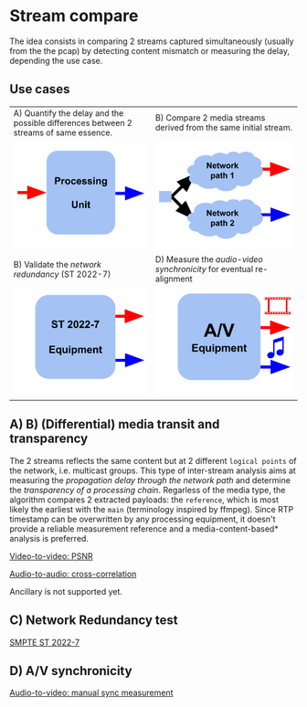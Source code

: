 # Stream compare

The idea consists in comparing 2 streams captured simultaneously (usually from the the pcap) by detecting content mismatch or measuring the delay, depending the use case.

## Use cases

| | |
| - | - |
| A) Quantify the delay and the possible differences between 2 streams of same essence. | B) Compare 2 media streams derived from the same initial stream. |
| ![](../apps/gui-v2/packages/react-app/src/components/icons/transitDelay.svg) | ![](../apps/gui-v2/packages/react-app/src/components/icons/diffTransitDelay.svg) |
| B) Validate the *network redundancy* (ST 2022-7) | D) Measure the *audio-video synchronicity* for eventual re-alignment |
| ![](../apps/gui-v2/packages/react-app/src/components/icons/networkRedundancy.svg) | ![](../apps/gui-v2/packages/react-app/src/components/icons/avSync.svg) |

## A) B) (Differential) media transit and transparency

The 2 streams reflects the same content but at 2 different `logical points` of the network, i.e. multicast groups.
This type of inter-stream analysis aims at measuring the *propagation delay through the network path* and determine the *transparency of a processing chain*.
Regarless of the media type, the algorithm compares 2 extracted payloads: the `reference`, which is most likely the earliest with the `main` (terminology inspired by ffmpeg).
Since RTP timestamp can be overwritten by any processing equipment, it doesn't provide a reliable measurement reference and a media-content-based* analysis is preferred.

[Video-to-video: PSNR](./v2v_comparison.md)

[Audio-to-audio: cross-correlation](./a2a_comparison.md)

Ancillary is not supported yet.

## C) Network Redundancy test

[SMPTE ST 2022-7](./ST_2022-7.md)

## D) A/V synchronicity

[Audio-to-video: manual sync measurement](./a2v_sync.md)
